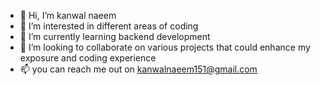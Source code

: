 - 👋 Hi, I’m kanwal naeem
- 👀 I’m interested in different areas of coding
- 🌱 I’m currently learning backend development
- 💞️ I’m looking to collaborate on various projects that could enhance my exposure and coding experience
- 📫 you can reach me out on kanwalnaeem151@gmail.com


<!---
kanwal-naeem/kanwal-naeem is a ✨ special ✨ repository because its `README.md` (this file) appears on your GitHub profile.
You can click the Preview link to take a look at your changes.
--->
